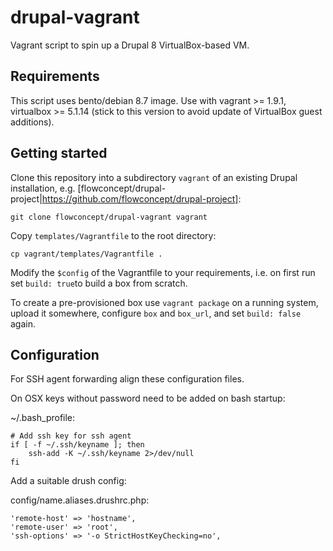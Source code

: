 # drupal-vagrant

Vagrant script to spin up a Drupal 8 VirtualBox-based VM.

## Requirements

This script uses bento/debian 8.7 image.
Use with vagrant >= 1.9.1, virtualbox >= 5.1.14 (stick to this version to avoid
update of VirtualBox guest additions).

## Getting started

Clone this repository into a subdirectory ```vagrant``` of an existing Drupal
installation, e.g. [flowconcept/drupal-project|https://github.com/flowconcept/drupal-project]:

    git clone flowconcept/drupal-vagrant vagrant

Copy ```templates/Vagrantfile``` to the root directory:

    cp vagrant/templates/Vagrantfile .

Modify the ```$config``` of the Vagrantfile to your requirements, i.e. on first
run set ```build: true```to build a box from scratch.

To create a pre-provisioned box use ```vagrant package``` on a running system,
upload it somewhere, configure ```box``` and ```box_url```, and
set ```build: false``` again.

## Configuration

For SSH agent forwarding align these configuration files.

On OSX keys without password need to be added on bash startup:

~/.bash_profile:

    # Add ssh key for ssh agent
    if [ -f ~/.ssh/keyname ]; then
        ssh-add -K ~/.ssh/keyname 2>/dev/null
    fi


Add a suitable drush config:

config/name.aliases.drushrc.php:

    'remote-host' => 'hostname',
    'remote-user' => 'root',
    'ssh-options' => '-o StrictHostKeyChecking=no',

